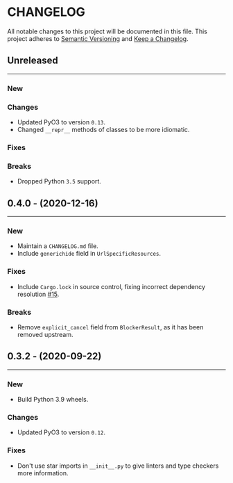 # CHANGELOG

All notable changes to this project will be documented in this file.
This project adheres to [Semantic Versioning](http://semver.org/) and [Keep a Changelog](http://keepachangelog.com/).



## Unreleased
---

### New

### Changes
* Updated PyO3 to version `0.13`.
* Changed `__repr__` methods of classes to be more idiomatic.

### Fixes

### Breaks
* Dropped Python `3.5` support.


## 0.4.0 - (2020-12-16)
---

### New
* Maintain a `CHANGELOG.md` file.
* Include `generichide` field in `UrlSpecificResources`.

### Fixes
* Include `Cargo.lock` in source control, fixing incorrect dependency resolution [#15](https://github.com/ArniDagur/python-adblock/issues/15).

### Breaks
* Remove `explicit_cancel` field from `BlockerResult`, as it has been removed upstream.


## 0.3.2 - (2020-09-22)
---

### New
* Build Python 3.9 wheels.

### Changes
* Updated PyO3 to version `0.12`.

### Fixes
* Don't use star imports in `__init__.py` to give linters and type checkers more information.